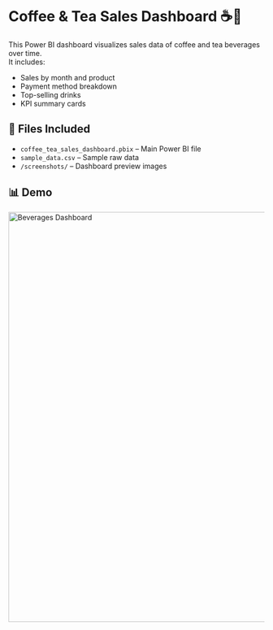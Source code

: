 # Coffee & Tea Sales Dashboard ☕🍵

This Power BI dashboard visualizes sales data of coffee and tea beverages over time.  
It includes:

- Sales by month and product
- Payment method breakdown
- Top-selling drinks
- KPI summary cards

## 📁 Files Included
- `coffee_tea_sales_dashboard.pbix` – Main Power BI file
- `sample_data.csv` – Sample raw data
- `/screenshots/` – Dashboard preview images

## 📊 Demo
<img width="1440" height="807" alt="Beverages Dashboard" src="https://github.com/user-attachments/assets/b73adf44-641a-4361-a760-df525d221943" />
